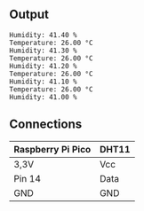 ## Output
```
Humidity: 41.40 %
Temperature: 26.00 °C
Humidity: 41.30 %
Temperature: 26.00 °C
Humidity: 41.20 %
Temperature: 26.00 °C
Humidity: 41.10 %
Temperature: 26.00 °C
Humidity: 41.00 %
```
## Connections

| Raspberry Pi Pico  |     DHT11     |
| ------------------ | ------------- |
| 3,3V               | Vcc           |
| Pin 14             | Data          |
| GND                | GND           |
